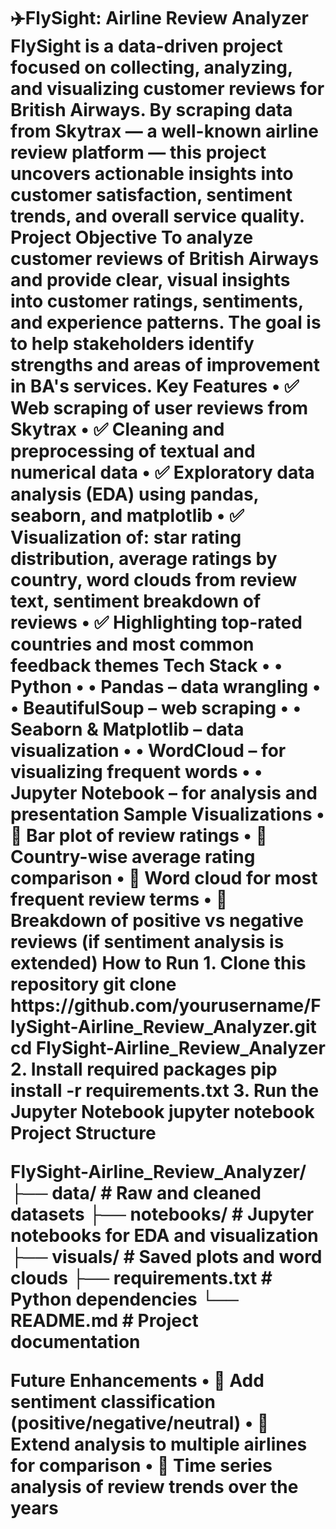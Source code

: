 <h1>✈️FlySight: Airline Review Analyzer
FlySight is a data-driven project focused on collecting, analyzing, and visualizing customer reviews for British Airways. By scraping data from Skytrax — a well-known airline review platform — this project uncovers actionable insights into customer satisfaction, sentiment trends, and overall service quality.
Project Objective
To analyze customer reviews of British Airways and provide clear, visual insights into customer ratings, sentiments, and experience patterns. The goal is to help stakeholders identify strengths and areas of improvement in BA's services.
Key Features
•	✅ Web scraping of user reviews from Skytrax
•	✅ Cleaning and preprocessing of textual and numerical data
•	✅ Exploratory data analysis (EDA) using pandas, seaborn, and matplotlib
•	✅ Visualization of: star rating distribution, average ratings by country, word clouds from review text, sentiment breakdown of reviews
•	✅ Highlighting top-rated countries and most common feedback themes
Tech Stack
•	• Python
•	• Pandas – data wrangling
•	• BeautifulSoup – web scraping
•	• Seaborn & Matplotlib – data visualization
•	• WordCloud – for visualizing frequent words
•	• Jupyter Notebook – for analysis and presentation
Sample Visualizations
•	📌 Bar plot of review ratings
•	📌 Country-wise average rating comparison
•	📌 Word cloud for most frequent review terms
•	📌 Breakdown of positive vs negative reviews (if sentiment analysis is extended)
How to Run
1. Clone this repository
   git clone https://github.com/yourusername/FlySight-Airline_Review_Analyzer.git
   cd FlySight-Airline_Review_Analyzer
2. Install required packages
   pip install -r requirements.txt
3. Run the Jupyter Notebook
   jupyter notebook
Project Structure

FlySight-Airline_Review_Analyzer/
├── data/                     # Raw and cleaned datasets
├── notebooks/                # Jupyter notebooks for EDA and visualization
├── visuals/                  # Saved plots and word clouds
├── requirements.txt          # Python dependencies
└── README.md                 # Project documentation

Future Enhancements
•	🚀 Add sentiment classification (positive/negative/neutral)
•	🚀 Extend analysis to multiple airlines for comparison
•	🚀 Time series analysis of review trends over the years
